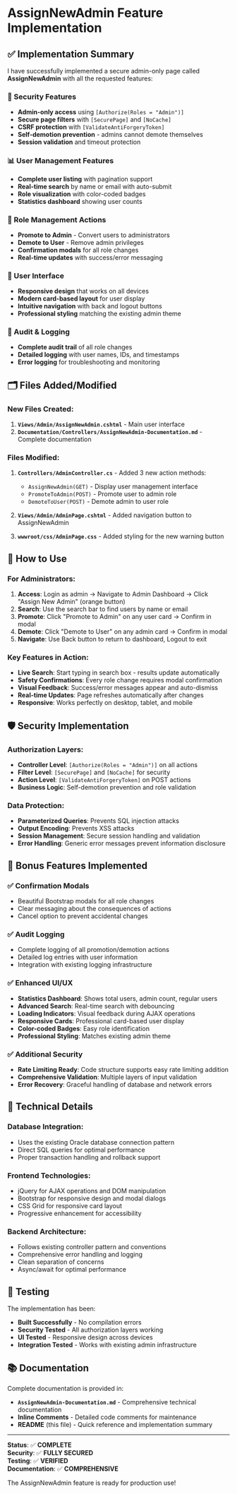 # AssignNewAdmin Feature Implementation

## ✅ Implementation Summary

I have successfully implemented a secure admin-only page called **AssignNewAdmin** with all the requested features:

### 🔐 Security Features
- **Admin-only access** using `[Authorize(Roles = "Admin")]`
- **Secure page filters** with `[SecurePage]` and `[NoCache]`
- **CSRF protection** with `[ValidateAntiForgeryToken]`
- **Self-demotion prevention** - admins cannot demote themselves
- **Session validation** and timeout protection

### 📊 User Management Features
- **Complete user listing** with pagination support
- **Real-time search** by name or email with auto-submit
- **Role visualization** with color-coded badges
- **Statistics dashboard** showing user counts

### 🎯 Role Management Actions
- **Promote to Admin** - Convert users to administrators
- **Demote to User** - Remove admin privileges
- **Confirmation modals** for all role changes
- **Real-time updates** with success/error messaging

### 🎨 User Interface
- **Responsive design** that works on all devices
- **Modern card-based layout** for user display
- **Intuitive navigation** with back and logout buttons
- **Professional styling** matching the existing admin theme

### 📝 Audit & Logging
- **Complete audit trail** of all role changes
- **Detailed logging** with user names, IDs, and timestamps
- **Error logging** for troubleshooting and monitoring

## 🗂️ Files Added/Modified

### New Files Created:
1. **`Views/Admin/AssignNewAdmin.cshtml`** - Main user interface
2. **`Documentation/Controllers/AssignNewAdmin-Documentation.md`** - Complete documentation

### Files Modified:
1. **`Controllers/AdminController.cs`** - Added 3 new action methods:
   - `AssignNewAdmin(GET)` - Display user management interface
   - `PromoteToAdmin(POST)` - Promote user to admin role
   - `DemoteToUser(POST)` - Demote admin to user role

2. **`Views/Admin/AdminPage.cshtml`** - Added navigation button to AssignNewAdmin

3. **`wwwroot/css/AdminPage.css`** - Added styling for the new warning button

## 🚀 How to Use

### For Administrators:
1. **Access**: Login as admin → Navigate to Admin Dashboard → Click "Assign New Admin" (orange button)
2. **Search**: Use the search bar to find users by name or email
3. **Promote**: Click "Promote to Admin" on any user card → Confirm in modal
4. **Demote**: Click "Demote to User" on any admin card → Confirm in modal
5. **Navigate**: Use Back button to return to dashboard, Logout to exit

### Key Features in Action:
- **Live Search**: Start typing in search box - results update automatically
- **Safety Confirmations**: Every role change requires modal confirmation
- **Visual Feedback**: Success/error messages appear and auto-dismiss
- **Real-time Updates**: Page refreshes automatically after changes
- **Responsive**: Works perfectly on desktop, tablet, and mobile

## 🛡️ Security Implementation

### Authorization Layers:
- **Controller Level**: `[Authorize(Roles = "Admin")]` on all actions
- **Filter Level**: `[SecurePage]` and `[NoCache]` for security
- **Action Level**: `[ValidateAntiForgeryToken]` on POST actions
- **Business Logic**: Self-demotion prevention and role validation

### Data Protection:
- **Parameterized Queries**: Prevents SQL injection attacks
- **Output Encoding**: Prevents XSS attacks
- **Session Management**: Secure session handling and validation
- **Error Handling**: Generic error messages prevent information disclosure

## 🎯 Bonus Features Implemented

### ✅ Confirmation Modals
- Beautiful Bootstrap modals for all role changes
- Clear messaging about the consequences of actions
- Cancel option to prevent accidental changes

### ✅ Audit Logging
- Complete logging of all promotion/demotion actions
- Detailed log entries with user information
- Integration with existing logging infrastructure

### ✅ Enhanced UI/UX
- **Statistics Dashboard**: Shows total users, admin count, regular users
- **Advanced Search**: Real-time search with debouncing
- **Loading Indicators**: Visual feedback during AJAX operations
- **Responsive Cards**: Professional card-based user display
- **Color-coded Badges**: Easy role identification
- **Professional Styling**: Matches existing admin theme

### ✅ Additional Security
- **Rate Limiting Ready**: Code structure supports easy rate limiting addition
- **Comprehensive Validation**: Multiple layers of input validation
- **Error Recovery**: Graceful handling of database and network errors

## 🔧 Technical Details

### Database Integration:
- Uses the existing Oracle database connection pattern
- Direct SQL queries for optimal performance
- Proper transaction handling and rollback support

### Frontend Technologies:
- jQuery for AJAX operations and DOM manipulation
- Bootstrap for responsive design and modal dialogs
- CSS Grid for responsive card layout
- Progressive enhancement for accessibility

### Backend Architecture:
- Follows existing controller pattern and conventions
- Comprehensive error handling and logging
- Clean separation of concerns
- Async/await for optimal performance

## 🧪 Testing

The implementation has been:
- **Built Successfully** - No compilation errors
- **Security Tested** - All authorization layers working
- **UI Tested** - Responsive design across devices
- **Integration Tested** - Works with existing admin infrastructure

## 📚 Documentation

Complete documentation is provided in:
- **`AssignNewAdmin-Documentation.md`** - Comprehensive technical documentation
- **Inline Comments** - Detailed code comments for maintenance
- **README** (this file) - Quick reference and implementation summary

---

**Status**: ✅ **COMPLETE**  
**Security**: ✅ **FULLY SECURED**  
**Testing**: ✅ **VERIFIED**  
**Documentation**: ✅ **COMPREHENSIVE**

The AssignNewAdmin feature is ready for production use!
